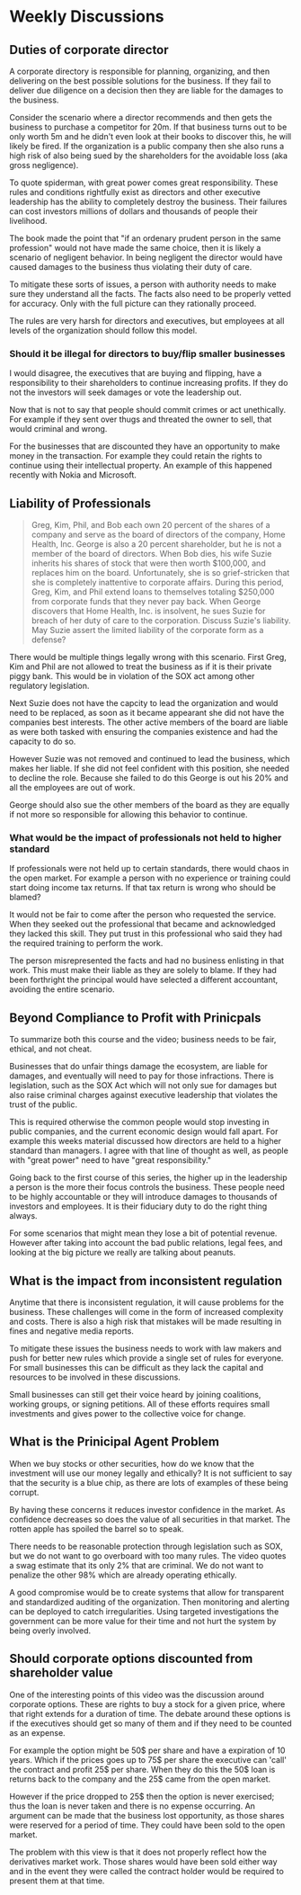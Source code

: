 # Weekly Discussions

## Duties of corporate director

A corporate directory is responsible for planning, organizing, and then delivering on the best possible solutions for the business. If they fail to deliver due diligence on a decision then they are liable for the damages to the business.

Consider the scenario where a director recommends and then gets the business to purchase a competitor for 20m. If that business turns out to be only worth 5m and he didn't even look at their books to discover this, he will likely be fired. If the organization is a public company then she also runs a high risk of also being sued by the shareholders for the avoidable loss (aka gross negligence). 

To quote spiderman, with great power comes great responsibility. These rules and conditions rightfully exist as directors and other executive leadership has the ability to completely destroy the business. Their failures can cost investors millions of dollars and thousands of people their livelihood. 

The book made the point that "if an ordenary prudent person in the same profession" would not have made the same choice, then it is likely a scenario of negligent behavior. In being negligent the director would have caused damages to the business thus violating their duty of care.

To mitigate these sorts of issues, a person with authority needs to make sure they understand all the facts. The facts also need to be properly vetted for accuracy. Only with the full picture can they rationally proceed. 

The rules are very harsh for directors and executives, but employees at all levels of the organization should follow this model.

### Should it be illegal for directors to buy/flip smaller businesses

I would disagree, the executives that are buying and flipping, have a responsibility to their shareholders to continue increasing profits. If they do not the investors will seek damages or vote the leadership out.

Now that is not to say that people should commit crimes or act unethically. For example if they sent over thugs and threated the owner to sell, that would criminal and wrong.

For the businesses that are discounted they have an opportunity to make money in the transaction. For example they could retain the rights to continue using their intellectual property. An example of this happened recently with Nokia and Microsoft.

## Liability of Professionals

> Greg, Kim, Phil, and Bob each own 20 percent of the shares of a company and serve as the board of directors of the company, Home Health, Inc. George is also a 20 percent shareholder, but he is not a member of the board of directors. When Bob dies, his wife Suzie inherits his shares of stock that were then worth $100,000, and replaces him on the board. Unfortunately, she is so grief-stricken that she is completely inattentive to corporate affairs. During this period, Greg, Kim, and Phil extend loans to themselves totaling $250,000 from corporate funds that they never pay back. When George discovers that Home Health, Inc. is insolvent, he sues Suzie for breach of her duty of care to the corporation. Discuss Suzie's liability. May Suzie assert the limited liability of the corporate form as a defense?

There would be multiple things legally wrong with this scenario. First Greg, Kim and Phil are not allowed to treat the business as if it is their private piggy bank. This would be in violation of the SOX act among other regulatory legislation. 

Next Suzie does not have the capcity to lead the organization and would need to be replaced, as soon as it became appearant she did not have the companies best interests. The other active members of the board are liable as were both tasked with ensuring the companies existence and had the capacity to do so.

However Suzie was not removed and continued to lead the business, which makes her liable. If she did not feel confident with this position, she needed to decline the role. Because she failed to do this George is out his 20% and all the employees are out of work. 

George should also sue the other members of the board as they are equally if not more so responsible for allowing this behavior to continue.

### What would be the impact of professionals not held to higher standard

If professionals were not held up to certain standards, there would chaos in the open market. For example a person with no experience or training could start doing income tax returns. If that tax return is wrong who should be blamed?

It would not be fair to come after the person who requested the service. When they seeked out the professional that became and acknowledged they lacked this skill. They put trust in this professional who said they had the required training to perform the work. 

The person misrepresented the facts and had no business enlisting in that work. This must make their liable as they are solely to blame. If they had been forthright the principal would have selected a different accountant, avoiding the entire scenario.

## Beyond Compliance to Profit with Prinicpals

To summarize both this course and the video; business needs to be fair, ethical, and not cheat.

Businesses that do unfair things damage the ecosystem, are liable for damages, and eventually will need to pay for those infractions. There is legislation, such as the SOX Act which will not only sue for damages but also raise criminal charges against executive leadership that violates the trust of the public.

This is required otherwise the common people would stop investing in public companies, and the current economic design would fall apart. For example this weeks material discussed how directors are held to a higher standard than managers. I agree with that line of thought as well, as people with "great power" need to have "great responsibility."

Going back to the first course of this series, the higher up in the leadership a person is the more their focus controls the business. These people need to be highly accountable or they will introduce damages to thousands of investors and employees. It is their fiduciary duty to do the right thing always.

For some scenarios that might mean they lose a bit of potential revenue. However after taking into account the bad public relations, legal fees, and looking at the big picture we really are talking about peanuts.

## What is the impact from inconsistent regulation

Anytime that there is inconsistent regulation, it will cause problems for the business. These challenges will come in the form of increased complexity and costs. There is also a high risk that mistakes will be made resulting in fines and negative media reports. 

To mitigate these issues the business needs to work with law makers and push for better new rules which provide a single set of rules for everyone. For small businesses this can be difficult as they lack the capital and resources to be involved in these discussions.

Small businesses can still get their voice heard by joining coalitions, working groups, or signing petitions. All of these efforts requires small investments and gives power to the collective voice for change.

## What is the Prinicipal Agent Problem

When we buy stocks or other securities, how do we know that the investment will use our money legally and ethically? It is not sufficient to say that the security is a blue chip, as there are lots of examples of these being corrupt. 

By having these concerns it reduces investor confidence in the market. As confidence decreases so does the value of all securities in that market. The rotten apple has spoiled the barrel so to speak. 

There needs to be reasonable protection through legislation such as SOX, but we do not want to go overboard with too many rules. The video quotes a swag estimate that its only 2% that are criminal. We do not want to penalize the other 98% which are already operating ethically.

A good compromise would be to create systems that allow for transparent and standardized auditing of the organization. Then monitoring and alerting can be deployed to catch irregularities. Using targeted investigations the government can be more value for their time and not hurt the system by being overly involved.

## Should corporate options discounted from shareholder value

One of the interesting points of this video was the discussion around corporate options. These are rights to buy a stock for a given price, where that right extends for a duration of time. The debate around these options is if the executives should get so many of them and if they need to be counted as an expense.

For example the option might be 50$ per share and have a expiration of 10 years. Which if the prices goes up to 75$ per share the executive can 'call' the contract and profit 25$ per share. When they do this the 50$ loan is returns back to the company and the 25$ came from the open market.

However if the price dropped to 25$ then the option is never exercised; thus the loan is never taken and there is no expense occurring. An argument can be made that the business lost opportunity, as those shares were reserved for a period of time. They could have been sold to the open market.

The problem with this view is that it does not properly reflect how the derivatives market work. Those shares would have been sold either way and in the event they were called the contract holder would be required to present them at that time.
